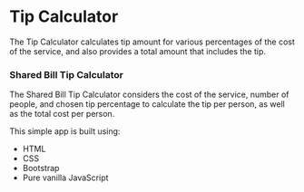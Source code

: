 # Tip Calculator

The Tip Calculator calculates tip amount for various percentages of the cost of the service, and also provides a total amount that includes the tip. 


### Shared Bill Tip Calculator

The Shared Bill Tip Calculator considers the cost of the service, number of people, and chosen tip percentage to calculate the tip per person, as well as the total cost per person.

This simple app is built using:
* HTML
* CSS
* Bootstrap
* Pure vanilla JavaScript